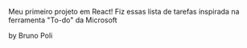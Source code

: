 Meu primeiro projeto em React!
Fiz essas lista de tarefas inspirada na ferramenta "To-do" da Microsoft

by Bruno Poli

